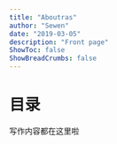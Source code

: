 ```yaml
---
title: "Aboutras"
author: "Sewen"
date: "2019-03-05"
description: "Front page"
ShowToc: false
ShowBreadCrumbs: false
---
```


# 目录

写作内容都在这里啦
